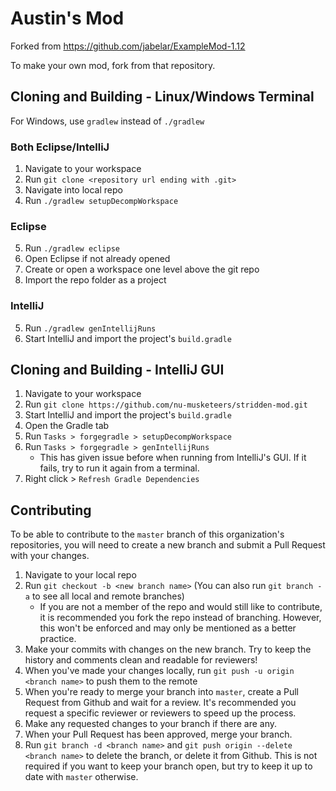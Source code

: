 # Austin's Mod
Forked from https://github.com/jabelar/ExampleMod-1.12

To make your own mod, fork from that repository. 

## Cloning and Building - Linux/Windows Terminal
For Windows, use `gradlew` instead of `./gradlew`

### Both Eclipse/IntelliJ
1. Navigate to your workspace
2. Run `git clone <repository url ending with .git>`
3. Navigate into local repo
4. Run `./gradlew setupDecompWorkspace`

### Eclipse
5. Run `./gradlew eclipse`
6. Open Eclipse if not already opened
7. Create or open a workspace one level above the git repo
8. Import the repo folder as a project

### IntelliJ
5. Run `./gradlew genIntellijRuns`
6. Start IntelliJ and import the project's `build.gradle`

## Cloning and Building - IntelliJ GUI
1. Navigate to your workspace
2. Run `git clone https://github.com/nu-musketeers/stridden-mod.git`
3. Start IntelliJ and import the project's `build.gradle`
4. Open the Gradle tab
5. Run `Tasks > forgegradle > setupDecompWorkspace`
6. Run `Tasks > forgegradle > genIntellijRuns`
    * This has given issue before when running from IntelliJ's GUI. If it fails, try to run it again from a terminal.
7. Right click > `Refresh Gradle Dependencies`

## Contributing
To be able to contribute to the `master` branch of this organization's repositories, you will need to create a new branch and submit a Pull Request with your changes.
1. Navigate to your local repo
2. Run `git checkout -b <new branch name>` (You can also run `git branch -a` to see all local and remote branches)
    * If you are not a member of the repo and would still like to contribute, it is recommended you fork the repo instead of branching. However, this won't be enforced and may only be mentioned as a better practice. 
3. Make your commits with changes on the new branch. Try to keep the history and comments clean and readable for reviewers!
4. When you've made your changes locally, run `git push -u origin <branch name>` to push them to the remote
5. When you're ready to merge your branch into `master`, create a Pull Request from Github and wait for a review. It's recommended you request a specific reviewer or reviewers to speed up the process.
6. Make any requested changes to your branch if there are any.
7. When your Pull Request has been approved, merge your branch. 
8. Run `git branch -d <branch name>` and `git push origin --delete <branch name>` to delete the branch, or delete it from Github. This is not required if you want to keep your branch open, but try to keep it up to date with `master` otherwise.
